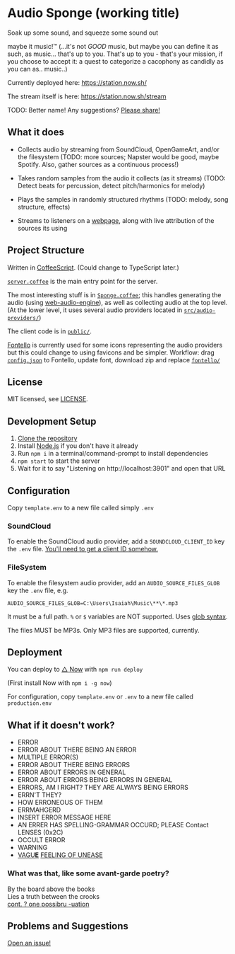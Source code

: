 # Audio Sponge (working title)

Soak up some sound, and squeeze some sound out

maybe it music!™ (...it's not *GOOD* music, but maybe you can define it as such, as music... that's up to you. That's up to you - that's your mission, if you choose to accept it: a quest to categorize a cacophony as candidly as you can as.. music..)

Currently deployed here: https://station.now.sh/

The stream itself is here: https://station.now.sh/stream

TODO: Better name! Any suggestions? [Please share!](mailto:isaiahodhner@gmail.com)

## What it does

* Collects audio by streaming from SoundCloud, OpenGameArt, and/or the filesystem (TODO: more sources; Napster would be good, maybe Spotify. Also, gather sources as a continuous process!)

* Takes random samples from the audio it collects (as it streams) (TODO: Detect beats for percussion, detect pitch/harmonics for melody)

* Plays the samples in randomly structured rhythms (TODO: melody, song structure, effects)

* Streams to listeners on a [webpage](https://station.now.sh/), along with live attribution of the sources its using

## Project Structure

Written in [CoffeeScript](https://coffeescript.org/). (Could change to TypeScript later.)

[`server.coffee`](src/server.coffee) is the main entry point for the server.

The most interesting stuff is in [`Sponge.coffee`](src/Sponge.coffee); this handles generating the audio (using [web-audio-engine](https://www.npmjs.com/package/web-audio-engine)), as well as collecting audio at the top level. (At the lower level, it uses several audio providers located in [`src/audio-providers/`](src/audio-providers))

The client code is in [`public/`](public/).

[Fontello](http://fontello.com/) is currently used for some icons representing the audio providers but this could change to using favicons and be simpler.
Workflow: drag [`config.json`](public/fontello/config.json) to Fontello, update font, download zip and replace [`fontello/`](public/fontello/)

## License

MIT licensed, see [LICENSE](LICENSE).

## Development Setup

1. [Clone the repository](https://help.github.com/articles/cloning-a-repository/)
2. Install [Node.js]() if you don't have it already
3. Run `npm i` in a terminal/command-prompt to install dependencies
4. `npm start` to start the server
5. Wait for it to say "Listening on http://localhost:3901" and open that URL

## Configuration

Copy `template.env` to a new file called simply `.env`

### SoundCloud

To enable the SoundCloud audio provider, add a `SOUNDCLOUD_CLIENT_ID` key the `.env` file.
[You'll need to get a client ID somehow.](https://stackoverflow.com/questions/40992480/getting-a-soundcloud-api-client-id)

### FileSystem

To enable the filesystem audio provider, add an `AUDIO_SOURCE_FILES_GLOB` key the `.env` file, e.g.
```
AUDIO_SOURCE_FILES_GLOB=C:\Users\Isaiah\Music\**\*.mp3
```
It must be a full path. `%` or `$` variables are NOT supported.
Uses [glob syntax](https://www.npmjs.com/package/glob#glob-primer).

The files MUST be MP3s. Only MP3 files are supported, currently.

## Deployment

You can deploy to [△ Now](https://zeit.co/now) with `npm run deploy`

(First install Now with `npm i -g now`)

For configuration, copy `template.env` or `.env` to a new file called `production.env`

<!--
## Are these songs?

no they just names:

* The Sponge of Truth and Lies
* In equal and opposite measure
* Cathartic cacophony
* Retched reverbertations
* Spontanious sound shenanigans
* Automatic chaotic euphony
* Synthetic symphonic hodgepodge
* Percussive pandemonium & rambunctious rhythm
* Wayward librettist
* Select the server other is file not play
* Large birds, soft cheese, green fruit
* A gathering of empty places
* I would understand a colorless green idea
* Cozy paranoia
* Primary reality beta
-->

## What if it doesn't work?

* ERROR
* ERROR ABOUT THERE BEING AN ERROR
* MULTIPLE ERROR(S)
* ERROR ABOUT THERE BEING ERRORS
* ERROR ABOUT ERRORS IN GENERAL
* ERROR ABOUT ERRORS BEING ERRORS IN GENERAL
* ERRORS, AM I RIGHT? THEY ARE ALWAYS BEING ERRORS
* ERRN'T THEY?
* HOW ERRONEOUS OF THEM
* ERRMAHGERD
* INSERT ERROR MESSAGE HERE
* AN ERRER HAS SPELLING-GRAMMAR OCCURD; PLEASE Contact LENSES (0x2C)
* OCCULT ERROR
* WARNING
* [VAGU](https://youtu.be/8d3SMxK40YQ)[**E**](https://www.reddit.com/r/EmboldenTheE/) [FEELING OF UNEASE](https://youtu.be/8d3SMxK40YQ)

### What was that, like some avant-garde poetry?

By the board above the books  
Lies a truth between the crooks  
[cont. ? one possibru -uation](https://www.reddit.com/r/LibraryofBabel/comments/7ophaq/ode_to_being_filthy_rich/?ref=share&ref_source=link)

## Problems and Suggestions

[Open an issue!](https://github.com/1j01/audio-sponge/issues)

